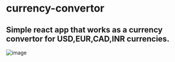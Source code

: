 # currency-convertor
## Simple react app that works as a currency convertor for USD,EUR,CAD,INR currencies. 
![image](https://github.com/JuanMartinUribe/currency-convertor/assets/53051383/3d68f89b-93aa-4872-9e21-00ebdce6048d)

